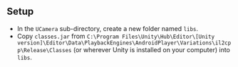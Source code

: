 ## Setup

- In the `UCamera` sub-directory, create a new folder named `libs`.
- Copy `classes.jar` from `C:\Program Files\Unity\Hub\Editor\[Unity version]\Editor\Data\PlaybackEngines\AndroidPlayer\Variations\il2cpp\Release\Classes` (or wherever Unity is installed on your computer) into `libs`.